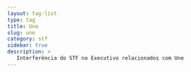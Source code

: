 ```yaml
---
layout: tag-list
type: tag
title: Une
slug: une
category: stf
sidebar: true
description: >
   Interferência do STF no Executivo relacionados com Une
---
```

